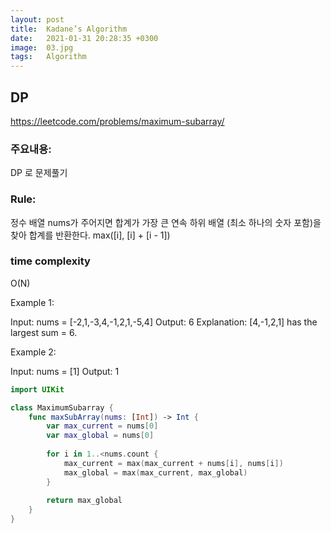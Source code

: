 ```yaml
---
layout: post
title:  Kadane’s Algorithm
date:   2021-01-31 20:28:35 +0300
image:  03.jpg
tags:   Algorithm
---
```



## DP
https://leetcode.com/problems/maximum-subarray/


### 주요내용: 
DP 로 문제풀기

### Rule:
정수 배열 nums가 주어지면 합계가 가장 큰 연속 하위 배열 (최소 하나의 숫자 포함)을 찾아 합계를 반환한다.
max([i], [i] + [i - 1])


### time complexity
O(N)


Example 1:

Input: nums = [-2,1,-3,4,-1,2,1,-5,4]
Output: 6
Explanation: [4,-1,2,1] has the largest sum = 6.

Example 2:

Input: nums = [1]
Output: 1

```swift
import UIKit

class MaximumSubarray {
    func maxSubArray(nums: [Int]) -> Int {
        var max_current = nums[0]
        var max_global = nums[0]
        
        for i in 1..<nums.count {
            max_current = max(max_current + nums[i], nums[i])
            max_global = max(max_current, max_global)
        }
        
        return max_global
    }
}
```
